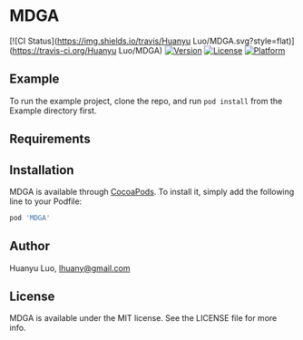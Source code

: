 # MDGA

[![CI Status](https://img.shields.io/travis/Huanyu Luo/MDGA.svg?style=flat)](https://travis-ci.org/Huanyu Luo/MDGA)
[![Version](https://img.shields.io/cocoapods/v/MDGA.svg?style=flat)](https://cocoapods.org/pods/MDGA)
[![License](https://img.shields.io/cocoapods/l/MDGA.svg?style=flat)](https://cocoapods.org/pods/MDGA)
[![Platform](https://img.shields.io/cocoapods/p/MDGA.svg?style=flat)](https://cocoapods.org/pods/MDGA)

## Example

To run the example project, clone the repo, and run `pod install` from the Example directory first.

## Requirements

## Installation

MDGA is available through [CocoaPods](https://cocoapods.org). To install
it, simply add the following line to your Podfile:

```ruby
pod 'MDGA'
```

## Author

Huanyu Luo, lhuany@gmail.com

## License

MDGA is available under the MIT license. See the LICENSE file for more info.
